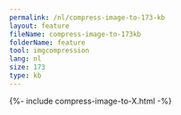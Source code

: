 ```yaml
---
permalink: /nl/compress-image-to-173-kb
layout: feature
fileName: compress-image-to-173kb
folderName: feature
tool: imgcompression
lang: nl
size: 173
type: kb
---
```


{%- include compress-image-to-X.html -%}
